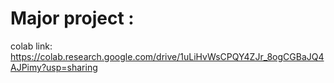 # Major project : 
colab link: https://colab.research.google.com/drive/1uLiHvWsCPQY4ZJr_8ogCGBaJQ4AJPimy?usp=sharing
